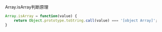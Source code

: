 Array.isArray判断原理
```javascript
Array.isArray = function(value) { 
    return Object.prototype.toString.call(value) === '[object Array]';
}
```